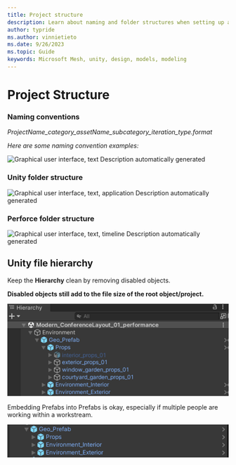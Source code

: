 ```yaml
---
title: Project structure
description: Learn about naming and folder structures when setting up a project for Mesh.
author: typride
ms.author: vinnietieto
ms.date: 9/26/2023
ms.topic: Guide
keywords: Microsoft Mesh, unity, design, models, modeling
---
```


# Project Structure

### Naming conventions

*ProjectName_category_assetName_subcategory_iteration_type.format*

*Here are some naming convention examples:*

![Graphical user interface, text Description automatically
generated](../../media/3d-design-performance-guide/image009.png)

### Unity folder structure

![Graphical user interface, text, application Description automatically
generated](../../media/3d-design-performance-guide/image010.png)

### Perforce folder structure

![Graphical user interface, text, timeline Description automatically
generated](../../media/3d-design-performance-guide/image011.png)

## Unity file hierarchy

Keep the **Hierarchy** clean by removing disabled objects.

**Disabled objects still add to the file size of the root
object/project.**

![](../../media/3d-design-performance-guide/image030.png)


Embedding Prefabs into Prefabs is okay, especially if multiple people
are working within a workstream.

![](../../media/3d-design-performance-guide/image031.png)